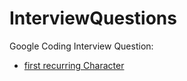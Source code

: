 # InterviewQuestions

Google Coding Interview Question:
- [first recurring Character](firstRecurringChar.py)
